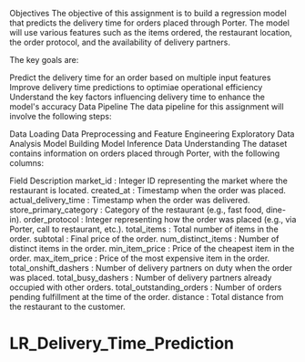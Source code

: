 Objectives
The objective of this assignment is to build a regression model that predicts the delivery time for orders placed through Porter. The model will use various features such as the items ordered, the restaurant location, the order protocol, and the availability of delivery partners.

The key goals are:

Predict the delivery time for an order based on multiple input features
Improve delivery time predictions to optimiae operational efficiency
Understand the key factors influencing delivery time to enhance the model's accuracy
Data Pipeline
The data pipeline for this assignment will involve the following steps:

Data Loading
Data Preprocessing and Feature Engineering
Exploratory Data Analysis
Model Building
Model Inference
Data Understanding
The dataset contains information on orders placed through Porter, with the following columns:

Field	Description
market_id	: Integer ID representing the market where the restaurant is located.
created_at :	Timestamp when the order was placed.
actual_delivery_time :	Timestamp when the order was delivered.
store_primary_category :	Category of the restaurant (e.g., fast food, dine-in).
order_protocol :	Integer representing how the order was placed (e.g., via Porter, call to restaurant, etc.).
total_items :	Total number of items in the order.
subtotal :	Final price of the order.
num_distinct_items :	Number of distinct items in the order.
min_item_price :	Price of the cheapest item in the order.
max_item_price :	Price of the most expensive item in the order.
total_onshift_dashers	: Number of delivery partners on duty when the order was placed.
total_busy_dashers :	Number of delivery partners already occupied with other orders.
total_outstanding_orders :	Number of orders pending fulfillment at the time of the order.
distance : Total distance from the restaurant to the customer.
# LR_Delivery_Time_Prediction
